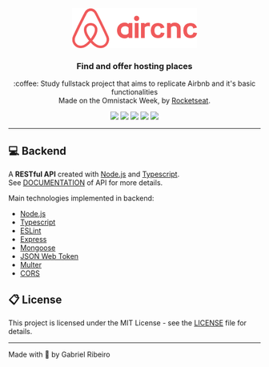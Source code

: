 <p align="center">
  <img alt="aircnc" width="250px" src=".github/logo.png">
</p>

<h3 align="center">
  Find and offer hosting places
</h3>

<p align="center">
  :coffee: Study fullstack project that aims to replicate Airbnb and it's basic functionalities
  <br>
  Made on the Omnistack Week, by <a href="https://github.com/Rocketseat">Rocketseat</a>.
</p>

<p align="center">
  <img src="https://img.shields.io/badge/Typescript-3.9.5-3178c6">

  <img src="https://img.shields.io/badge/ESLint-7.3.1-4b32c3">

  <img src="https://img.shields.io/github/languages/count/gabrielribeirof/aircnc?color=f05a5b">

  <img src="https://img.shields.io/github/repo-size/gabrielribeirof/aircnc?color=f05a5b">

  <img src="https://img.shields.io/badge/license-MIT-brightgreen">
</p>

---

## :computer: Backend

A **RESTful API** created with [Node.js](https://nodejs.org) and [Typescript](https://typescriptlang.com).
<br>
See [DOCUMENTATION](/blob/master/backend/README.md) of API for more details.

Main technologies implemented in backend:
- [Node.js](https://nodejs.org)
- [Typescript](https://typescriptlang.org)
- [ESLint](https://eslint.org)
- [Express](https://expressjs.com)
- [Mongoose](https://mongoosejs.com)
- [JSON Web Token](https://github.com/auth0/node-jsonwebtoken)
- [Multer](https://github.com/expressjs/multer)
- [CORS](https://github.com/expressjs/cors)

## :clipboard: License

This project is licensed under the MIT License - see the [LICENSE](LICENSE) file for details.

---

Made with :sparkling_heart: by Gabriel Ribeiro